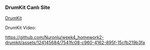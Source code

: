 ### DrumKit Canlı Site
[DrumKit](https://nuronlu.github.io/week4_homework2-drumkit/)
 
DrumKit Video:

https://github.com/Nuronlu/week4_homework2-drumkit/assets/124145684/7541fc08-c960-4162-895f-15cfb219b3fa

